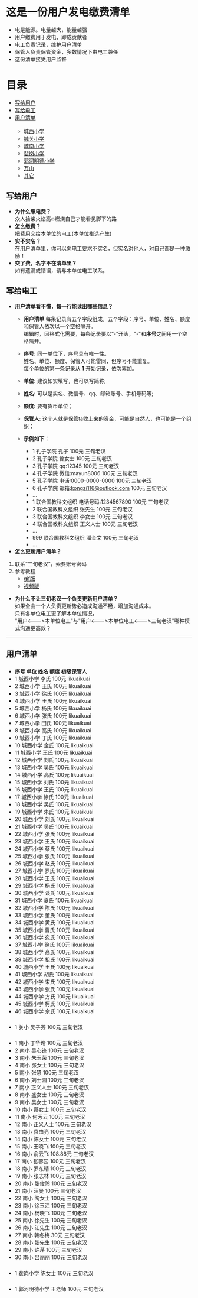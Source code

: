 # 这是一份用户发电缴费清单
- 电是能源。电量越大，能量越强
- 用户缴费用于发电，即成贡献者
- 电工负责记录，维护用户清单
- 保管人负责保管资金，多数情况下由电工兼任
- 这份清单接受用户监督
# 目录
<ul>
  <li><a href="#toContributions">写给用户</a></li>
  <li><a href="#toEditor">写给电工</a></li>
  <li><a href="#ListOfContributions">用户清单</a>
    <ul>
      <li><a href="#xixiao">城西小学</a></li>
      <li><a href="#guanxiao">城关小学</a></li>
      <li><a href="#nanxiao">城南小学</a></li>
      <li><a href="#peixiao">裴岗小学</a></li>
      <li><a href="#郭河明德小学">郭河明德小学</a></li>
      <li><a href="#万山">万山</a></li>
      <li><a href="#其它">其它</a></li>
    </ul>
   </li>
 </ul>
 
## <a name="toContributions">写给用户</a>
- **为什么缴电费？**<br/>
众人拾柴火焰高🔥燃烧自己才能看见脚下的路<br/>
- **怎么缴费？**<br/>
把费用交给本单位的电工(本单位推选产生)<br/>
- **实不实名？**<br/>
在用户清单里，你可以向电工要求不实名，但实名对他人，对自己都是一种激励！<br/>
- **交了费，名字不在清单里？**<br/>
如有遗漏或错误，请与本单位电工联系。<br/>
## <a name="toEditor">写给电工</a>
- **用户清单看不懂，每一行能读出哪些信息？**<br/>
  - **用户清单** 每条记录有五个字段组成，五个字段：序号、单位、姓名、额度和保管人依次以一个空格隔开。<br/>
编辑时，因格式化需要，每条记录要以“-”开头，"-"和**序号**之间用一个空格隔开。<br/>
  - **序号:** 同一单位下，序号具有唯一性。<br/>
姓名、单位、额度、保管人可能雷同，但序号不能重复。<br/>
每个单位的第一条记录从 **1** 开始记录，依次累加。<br/>
  - **单位:** 建议如实填写，也可以写简称;<br/>
  - **姓名:** 可以是实名、微信号、qq、邮箱账号、手机号码等;<br/>
  - **额度:** 要有货币单位；<br/>
  - **保管人:** 这个人就是保管ta收上来的资金，可能是自然人，也可能是一个组织；<br/>

  - **示例如下：**
    - 1 孔子学院 孔子 100元 三旬老汉
    - 2 孔子学院 曾女士 100元 三旬老汉
    - 3 孔子学院 qq:12345 100元 三旬老汉
    - 4 孔子学院 微信:mayun8006 100元 三旬老汉
    - 5 孔子学院 电话:0000-0000-0000 100元 三旬老汉
    - 6 孔子学院 邮箱:kongzi116@outlook.com 100元 三旬老汉
    - ...
    - 1 联合国教科文组织 电话号码:1234567890 100元 三旬老汉<br/>
    - 2 联合国教科文组织 张先生 100元 三旬老汉<br/>
    - 3 联合国教科文组织 李女士 100元 三旬老汉<br/>
    - 4 联合国教科文组织 正义人士 100元 三旬老汉<br/>
    - ...
    - 999 联合国教科文组织 潘金文 100元 三旬老汉<br/>
    - ...
- **怎么更新用户清单？**<br/>
1. 联系“三旬老汉”，索要账号密码
2. 参考教程<br/>
   - [gif版](https://github.com/25thAssociation/LuJiang/blob/master/common/15183629789391518362961650.gif)
   - [视频版](http://v.youku.com/v_show/id_XMzM5NTQwNjg1Ng==.html?x&sharefrom=android&sharekey=42a726955348fa311977ddd20baadf339)

- **为什么不让三旬老汉一个负责更新用户清单？**<br/>
如果全由一个人负责更新势必造成沟通不畅，增加沟通成本。<br/>
只有各单位电工更了解本单位情况，<br/>
"用户<--->本单位电工"与"用户<--->本单位电工<--->三旬老汉"哪种模式沟通更高效？

----
## <a name="ListOfContributions">用户清单</a>
### <a name="xixiao"></a>
- **序号 单位 姓名 额度 初级保管人**
- 1 城西小学 李氏 100元 likuaikuai
- 2 城西小学 王氏 100元 likuaikuai
- 3 城西小学 徐氏 100元 likuaikuai
- 4 城西小学 王氏 100元 likuaikuai
- 5 城西小学 杨氏 100元 likuaikuai
- 6 城西小学 张氏 100元 likuaikuai
- 7 城西小学 田氏 100元 likuaikuai
- 8 城西小学 高氏 100元 likuaikuai
- 9 城西小学 丁氏 100元 likuaikuai
- 10 城西小学 金氏 100元 likuaikuai
- 11 城西小学 王氏 100元 likuaikuai
- 12 城西小学 刘氏 100元 likuaikuai
- 13 城西小学 吴氏 100元 likuaikuai
- 14 城西小学 高氏 100元 likuaikuai
- 15 城西小学 刘氏 100元 likuaikuai
- 16 城西小学 王氏 100元 likuaikuai
- 17 城西小学 徐氏 100元 likuaikuai
- 18 城西小学 吴氏 100元 likuaikuai
- 19 城西小学 朱氏 100元 likuaikuai
- 20 城西小学 刘氏 100元 likuaikuai
- 21 城西小学 吴氏 100元 likuaikuai
- 22 城西小学 张氏 100元 likuaikuai
- 23 城西小学 王氏 100元 likuaikuai
- 24 城西小学 蔡氏 100元 likuaikuai
- 25 城西小学 张氏 100元 likuaikuai
- 26 城西小学 赵氏 100元 likuaikuai
- 27 城西小学 罗氏 100元 likuaikuai
- 28 城西小学 王氏 100元 likuaikuai
- 29 城西小学 杨氏 100元 likuaikuai
- 30 城西小学 谈氏 100元 likuaikuai
- 31 城西小学 夏氏 100元 likuaikuai
- 32 城西小学 陈氏 100元 likuaikuai
- 33 城西小学 董氏 100元 likuaikuai
- 34 城西小学 黄氏 100元 likuaikuai
- 35 城西小学 曹氏 100元 likuaikuai
- 36 城西小学 宛氏 100元 likuaikuai
- 37 城西小学 徐氏 100元 likuaikuai
- 38 城西小学 高氏 100元 likuaikuai
- 39 城西小学 祖氏 100元 likuaikuai
- 40 城西小学 王氏 100元 likuaikuai
- 41 城西小学 胡氏 100元 likuaikuai
- 42 城西小学 束氏 100元 likuaikuai
- 43 城西小学 张氏 100元 likuaikuai
- 44 城西小学 方氏 100元 likuaikuai
- 45 城西小学 柯氏 100元 likuaikuai
- 46 城西小学 佘氏 100元 likuaikuai

### <a name="guanxiao"></a>
- 1 关小 吴子芬 100元 三旬老汉
### <a name="nanxiao"></a>
- 1 南小 丁华玲 100元 三旬老汉
- 2 南小 吴心锋 100元 三旬老汉
- 3 南小 朱玉荣 100元 三旬老汉
- 4 南小 张女士 100元 三旬老汉
- 5 南小 张慧 100元 三旬老汉
- 6 南小 刘士园 100元 三旬老汉
- 7 南小 正义人士 100元 三旬老汉
- 8 南小 盛女士 100元 三旬老汉
- 9 南小 吴女士 100元 三旬老汉
- 10 南小 蔡女士 100元 三旬老汉
- 11 南小 何芳云 100元 三旬老汉
- 12 南小 正义人士 100元 三旬老汉
- 13 南小 袁由亮 100元 三旬老汉
- 14 南小 陈女士 100元 三旬老汉
- 15 南小 王晓飞 100元 三旬老汉
- 16 南小 俞云飞 108.88元 三旬老汉
- 17 南小 张蓼园 100元 三旬老汉
- 18 南小 罗东晴 100元 三旬老汉
- 19 南小 张志林 100元 三旬老汉
- 20 南小 张俊玲 100元 三旬老汉
- 21 南小 汪曼 100元 三旬老汉
- 22 南小 陶女士 100元 三旬老汉
- 23 南小 徐玉江 100元 三旬老汉
- 24 南小 杨晓飞 100元 三旬老汉
- 25 南小 徐先生 100元 三旬老汉
- 26 南小 江先生 100元 三旬老汉
- 27 南小 韩冬梅 30元 三旬老汉
- 28 南小 张先生 100元 三旬老汉
- 29 南小 许芹 100元 三旬老汉
- 30 南小 吕丽丽 100元 三旬老汉
### <a name="peixiao"></a>
- 1 裴岗小学 陈女士 100元 三旬老汉
### <a name="郭河明德小学"></a>
- 1 郭河明德小学 王老师 100元 三旬老汉
### <a name="万山"></a>
### <a name=" "></a>
### <a name="其它"></a>

